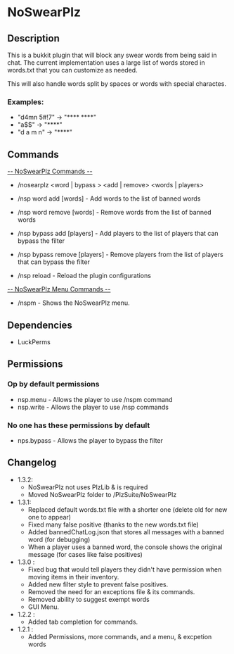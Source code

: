 # NoSwearPlz

## Description
This is a bukkit plugin that will block any swear words from being said in chat.
The current implementation uses a large list of words stored in words.txt that you can customize as needed.

This will also handle words split by spaces or words with special charactes.

### Examples:
- "d4mn 5#!7" -> "**** ****"
- "a$$" -> "****"
- "d a m n" -> "****"

## Commands
<u>-- NoSwearPlz Commands --</u>

- /nosearplz <word | bypass > <add | remove> <words | players>

- /nsp word add [words] - Add words to the list of banned words

- /nsp word remove [words] - Remove words from the list of banned words

- /nsp bypass add [players] - Add players to the list of players that can bypass the filter

- /nsp bypass remove [players] - Remove players from the list of players that can bypass the filter

- /nsp reload - Reload the plugin configurations


<u>-- NoSwearPlz Menu Commands --</u>

- /nspm - Shows the NoSwearPlz menu.


## Dependencies
 - LuckPerms

## Permissions
### Op by default permissions
- nsp.menu - Allows the player to use /nspm command
- nsp.write - Allows the player to use /nsp commands

###  No one has these permissions by default
- nps.bypass - Allows the player to bypass the filter


## Changelog
- 1.3.2:
  - NoSwearPlz not uses PlzLib & is required
  - Moved NoSwearPlz folder to /PlzSuite/NoSwearPlz
- 1.3.1:
  - Replaced default words.txt file with a shorter one (delete old for new one to appear)
  - Fixed many false positive (thanks to the new words.txt file)
  - Added bannedChatLog.json that stores all messages with a banned word (for debugging)
  - When a player uses a banned word, the console shows the original message (for cases like false positives)
- 1.3.0 : 
  - Fixed bug that would tell players they didn't have permission when moving items in their inventory.
  - Added new filter style to prevent false positives.
  - Removed the need for an exceptions file & its commands.
  - Removed ability to suggest exempt words
  - GUI Menu.
- 1.2.2 : 
  - Added tab completion for commands.
- 1.2.1 : 
  - Added Permissions, more commands, and a menu, & excpetion words